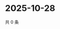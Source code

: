 # 2025-10-28

共 0 条

<!-- BEGIN ZHIHUVIDEO -->
<!-- 最后更新时间 Tue Oct 28 2025 23:13:11 GMT+0800 (China Standard Time) -->

<!-- END ZHIHUVIDEO -->
